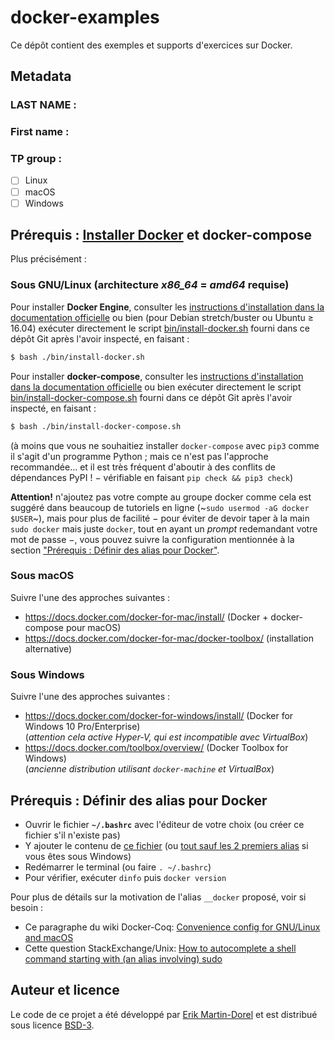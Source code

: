 # docker-examples

Ce dépôt contient des exemples et supports d'exercices sur Docker.

## Metadata

### LAST NAME : 
### First name : 
### TP group :
- [ ] Linux
- [ ] macOS
- [ ] Windows

## Prérequis : [Installer Docker](https://docs.docker.com/get-docker/) et docker-compose

Plus précisément :

### Sous GNU/Linux (architecture *x86_64* = *amd64* requise)

Pour installer **Docker Engine**, consulter les
[instructions d'installation dans la documentation
officielle](https://docs.docker.com/engine/install/)
ou bien (pour Debian stretch/buster ou Ubuntu ≥ 16.04) exécuter directement le
script [bin/install-docker.sh](./bin/install-docker.sh#L7-L23)
fourni dans ce dépôt Git après l'avoir inspecté, en faisant :

```bash
$ bash ./bin/install-docker.sh
```

Pour installer **docker-compose**, consulter les
[instructions d'installation dans la documentation
officielle](https://docs.docker.com/compose/install/)
ou bien exécuter directement le script
[bin/install-docker-compose.sh](./bin/install-docker-compose.sh#L5-L12)
fourni dans ce dépôt Git après l'avoir inspecté, en faisant :

```bash
$ bash ./bin/install-docker-compose.sh
```

(à moins que vous ne souhaitiez installer `docker-compose` avec `pip3`
comme il s'agit d'un programme Python ; mais ce n'est pas l'approche
recommandée… et il est très fréquent d'aboutir à des conflits de
dépendances PyPI ! − vérifiable en faisant `pip check && pip3 check`)

**Attention!** n'ajoutez pas votre compte au groupe docker comme cela est suggéré
dans beaucoup de tutoriels en ligne (~`sudo usermod -aG docker $USER`~),
mais pour plus de facilité − pour éviter de devoir taper à la main `sudo docker`
mais juste `docker`, tout en ayant un *prompt* redemandant votre mot de passe −,
vous pouvez suivre la configuration mentionnée à la section
["Prérequis : Définir des alias pour Docker"](#pr%C3%A9requis--d%C3%A9finir-des-alias-pour-docker).

### Sous macOS

Suivre l'une des approches suivantes :

* <https://docs.docker.com/docker-for-mac/install/> (Docker + docker-compose pour macOS)
* <https://docs.docker.com/docker-for-mac/docker-toolbox/> (installation alternative)

### Sous Windows

Suivre l'une des approches suivantes :

* <https://docs.docker.com/docker-for-windows/install/> (Docker for Windows 10 Pro/Enterprise)  
  (*attention cela active Hyper-V, qui est incompatible avec VirtualBox*)
* <https://docs.docker.com/toolbox/overview/> (Docker Toolbox for Windows)  
  (*ancienne distribution utilisant `docker-machine` et VirtualBox*)

## Prérequis : Définir des alias pour Docker

- Ouvrir le fichier **`~/.bashrc`** avec l'éditeur de votre choix (ou
  créer ce fichier s'il n'existe pas)
- Y ajouter le contenu de [ce fichier](./bin/docker.bashrc)
  (ou [tout sauf les 2 premiers alias](./bin/docker.bashrc#L16-L23) si
  vous êtes sous Windows)
- Redémarrer le terminal (ou faire `. ~/.bashrc`)
- Pour vérifier, exécuter `dinfo` puis `docker version`

Pour plus de détails sur la motivation de l'alias `__docker` proposé, voir si besoin :
- Ce paragraphe du wiki Docker-Coq: [Convenience config for GNU/Linux and macOS](https://github.com/coq-community/docker-coq/wiki/CLI-usage#convenience-config-for-gnulinux-and-macos)
- Cette question StackExchange/Unix: [How to autocomplete a shell command starting with (an alias involving) sudo](https://unix.stackexchange.com/q/622105/297058)

## Auteur et licence

Le code de ce projet a été développé par
[Erik Martin-Dorel](https://github.com/erikmd) et est distribué sous
licence [BSD-3](./LICENSE).
